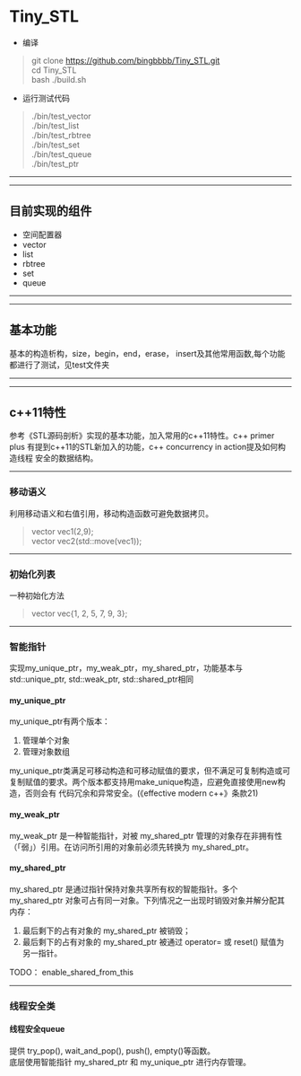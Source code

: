 # Tiny_STL
* 编译
>   git clone https://github.com/bingbbbb/Tiny_STL.git  
>   cd Tiny_STL  
>   bash ./build.sh  
* 运行测试代码
>   ./bin/test_vector  
>   ./bin/test_list  
>   ./bin/test_rbtree  
>   ./bin/test_set  
>   ./bin/test_queue  
>   ./bin/test_ptr  
***
***
## 目前实现的组件
* 空间配置器
* vector
* list
* rbtree
* set   
* queue  
***
***
## 基本功能
基本的构造析构，size，begin，end，erase， insert及其他常用函数,每个功能都进行了测试，见test文件夹
***
***
## c++11特性
参考《STL源码剖析》实现的基本功能，加入常用的c++11特性。c++ primer plus
有提到c++11的STL新加入的功能，c++ concurrency in action提及如何构造线程
安全的数据结构。
***
### 移动语义
利用移动语义和右值引用，移动构造函数可避免数据拷贝。 
>  vector<int> vec1(2,9);  
>  vector<int> vec2(std::move(vec1));  
***
### 初始化列表
一种初始化方法  
>  vector<int> vec{1, 2, 5, 7, 9, 3};  
***
### 智能指针   
实现my_unique_ptr，my_weak_ptr，my_shared_ptr，功能基本与std::unique_ptr, std::weak_ptr, std::shared_ptr相同  
#### my_unique_ptr  
my_unique_ptr有两个版本：  
1) 管理单个对象  
2) 管理对象数组  

my_unique_ptr类满足可移动构造和可移动赋值的要求，但不满足可复制构造或可复制赋值的要求。两个版本都支持用make_unique构造，应避免直接使用new构造，否则会有
代码冗余和异常安全。(《effective modern c++》条款21) 

#### my_weak_ptr  
my_weak_ptr 是一种智能指针，对被 my_shared_ptr 管理的对象存在非拥有性（「弱」）引用。在访问所引用的对象前必须先转换为 my_shared_ptr。  

#### my_shared_ptr 
my_shared_ptr 是通过指针保持对象共享所有权的智能指针。多个 my_shared_ptr 对象可占有同一对象。下列情况之一出现时销毁对象并解分配其内存：
1) 最后剩下的占有对象的 my_shared_ptr 被销毁；  
2) 最后剩下的占有对象的 my_shared_ptr 被通过 operator= 或 reset() 赋值为另一指针。   

TODO： enable_shared_from_this
***
### 线程安全类
#### 线程安全queue  
提供 try_pop(), wait_and_pop(), push(), empty()等函数。  
底层使用智能指针 my_shared_ptr 和 my_unique_ptr 进行内存管理。  
